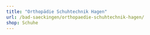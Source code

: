 ```yaml
---
title: "Orthopädie Schuhtechnik Hagen"
url: /bad-saeckingen/orthopaedie-schuhtechnik-hagen/
shop: Schuhe
---
```

